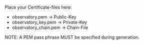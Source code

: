 Place your Certificate-files here:
* observatory.pem -> Public-Key
* observatory_key.pem -> Private-Key
* observatory_chain.pem -> Chain-File

NOTE: A PEM pass phrase MUST be specified during generation.

